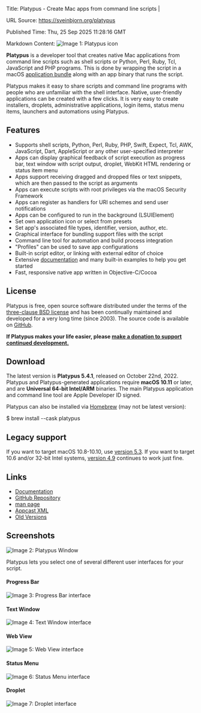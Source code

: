 Title: Platypus - Create Mac apps from command line scripts  |

URL Source: https://sveinbjorn.org/platypus

Published Time: Thu, 25 Sep 2025 11:28:16 GMT

Markdown Content:
![Image 1: Platypus icon](https://sveinbjorn.org/images/platypus.png)

**Platypus** is a developer tool that creates native Mac applications from command line scripts such as shell scripts or Python, Perl, Ruby, Tcl, JavaScript and PHP programs. This is done by wrapping the script in a macOS [application bundle](http://en.wikipedia.org/wiki/Application_bundle) along with an app binary that runs the script.

Platypus makes it easy to share scripts and command line programs with people who are unfamiliar with the shell interface. Native, user-friendly applications can be created with a few clicks. It is very easy to create installers, droplets, administrative applications, login items, status menu items, launchers and automations using Platypus.

Features
--------

*   Supports shell scripts, Python, Perl, Ruby, PHP, Swift, Expect, Tcl, AWK, JavaScript, Dart, AppleScript or any other user-specified interpreter
*   Apps can display graphical feedback of script execution as progress bar, text window with script output, droplet, WebKit HTML rendering or status item menu
*   Apps support receiving dragged and dropped files or text snippets, which are then passed to the script as arguments
*   Apps can execute scripts with root privileges via the macOS Security Framework
*   Apps can register as handlers for URI schemes and send user notifications
*   Apps can be configured to run in the background (LSUIElement)
*   Set own application icon or select from presets
*   Set app's associated file types, identifier, version, author, etc.
*   Graphical interface for bundling support files with the script
*   Command line tool for automation and build process integration
*   "Profiles" can be used to save app configurations
*   Built-in script editor, or linking with external editor of choice
*   Extensive [documentation](https://sveinbjorn.org/platypus_documentation) and many built-in examples to help you get started
*   Fast, responsive native app written in Objective-C/Cocoa

License
-------

Platypus is free, open source software distributed under the terms of the [three-clause BSD license](https://sveinbjorn.org/bsd_license) and has been continually maintained and developed for a very long time (since 2003). The source code is available on [GitHub](https://github.com/sveinbjornt/Platypus).

**If Platypus makes your life easier, please [make a donation to support continued development.](https://sveinbjorn.org/donations)**

Download
--------

The latest version is **Platypus 5.4.1**, released on October 22nd, 2022. Platypus and Platypus-generated applications require **macOS 10.11** or later, and are **Universal 64-bit Intel/ARM** binaries. The main Platypus application and command line tool are Apple Developer ID signed.

Platypus can also be installed via [Homebrew](https://brew.sh/) (may not be latest version):

$ brew install --cask platypus

Legacy support
--------------

If you want to target macOS 10.8-10.10, use [version 5.3](https://sveinbjorn.org/files/software/platypus/platypus5.3.zip). If you want to target 10.6 and/or 32-bit Intel systems, [version 4.9](https://sveinbjorn.org/files/software/platypus/platypus4.9.zip) continues to work just fine.

Links
-----

*   [Documentation](https://sveinbjorn.org/platypus_documentation)
*   [GitHub Repository](https://github.com/sveinbjornt/Platypus)
*   [man page](https://sveinbjorn.org/files/manpages/platypus.man.html)
*   [Appcast XML](https://sveinbjorn.org/files/appcasts/PlatypusAppcast.xml)
*   [Old Versions](https://sveinbjorn.org/files/software/platypus/)

Screenshots
-----------

![Image 2: Platypus Window](https://sveinbjorn.org/images/basic_interface.png)

Platypus lets you select one of several different user interfaces for your script.

#### Progress Bar

![Image 3: Progress Bar interface](https://sveinbjorn.org/images/interface_progressbar.png)

#### Text Window

![Image 4: Text Window interface](https://sveinbjorn.org/images/interface_textwindow.png)

#### Web View

![Image 5: Web View interface](https://sveinbjorn.org/images/interface_webview.png)

#### Status Menu

![Image 6: Status Menu interface](https://sveinbjorn.org/images/interface_statusmenu.png)

#### Droplet

![Image 7: Droplet interface](https://sveinbjorn.org/images/interface_droplet.png)
